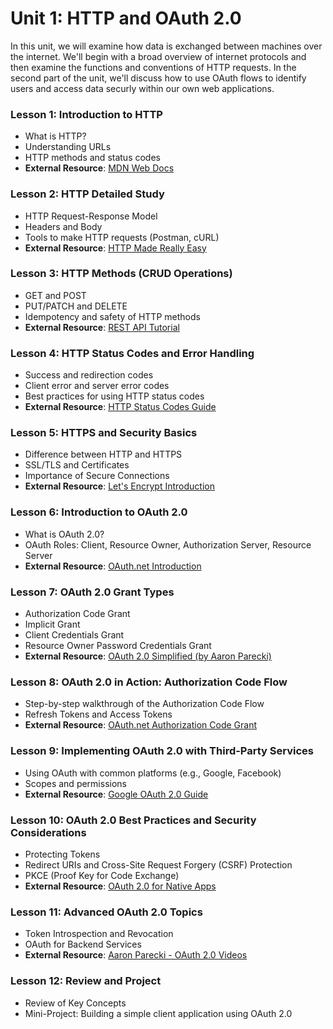 # Unit 1: HTTP and OAuth 2.0
In this unit, we will examine how data is exchanged between machines over the internet.
We'll begin with a broad overview of internet protocols and then examine the functions
and conventions of HTTP requests. In the second part of the unit, we'll discuss how to
use OAuth flows to identify users and access data securly within our own web applications.

### Lesson 1: Introduction to HTTP
- What is HTTP?
- Understanding URLs
- HTTP methods and status codes
- **External Resource**: [MDN Web Docs](https://developer.mozilla.org/en-US/docs/Web/HTTP)

### Lesson 2: HTTP Detailed Study
- HTTP Request-Response Model
- Headers and Body
- Tools to make HTTP requests (Postman, cURL)
- **External Resource**: [HTTP Made Really Easy](http://www.jmarshall.com/easy/http/)

### Lesson 3: HTTP Methods (CRUD Operations)
- GET and POST
- PUT/PATCH and DELETE
- Idempotency and safety of HTTP methods
- **External Resource**: [REST API Tutorial](https://restfulapi.net/http-methods/)

### Lesson 4: HTTP Status Codes and Error Handling
- Success and redirection codes
- Client error and server error codes
- Best practices for using HTTP status codes
- **External Resource**: [HTTP Status Codes Guide](https://httpstatuses.com/)

### Lesson 5: HTTPS and Security Basics
- Difference between HTTP and HTTPS
- SSL/TLS and Certificates
- Importance of Secure Connections
- **External Resource**: [Let's Encrypt Introduction](https://letsencrypt.org/getting-started/)

### Lesson 6: Introduction to OAuth 2.0
- What is OAuth 2.0?
- OAuth Roles: Client, Resource Owner, Authorization Server, Resource Server
- **External Resource**: [OAuth.net Introduction](https://oauth.net/2/)

### Lesson 7: OAuth 2.0 Grant Types
- Authorization Code Grant
- Implicit Grant
- Client Credentials Grant
- Resource Owner Password Credentials Grant
- **External Resource**: [OAuth 2.0 Simplified (by Aaron Parecki)](https://aaronparecki.com/oauth-2-simplified/)

### Lesson 8: OAuth 2.0 in Action: Authorization Code Flow
- Step-by-step walkthrough of the Authorization Code Flow
- Refresh Tokens and Access Tokens
- **External Resource**: [OAuth.net Authorization Code Grant](https://oauth.net/2/grant-types/authorization-code/)

### Lesson 9: Implementing OAuth 2.0 with Third-Party Services
- Using OAuth with common platforms (e.g., Google, Facebook)
- Scopes and permissions
- **External Resource**: [Google OAuth 2.0 Guide](https://developers.google.com/identity/protocols/oauth2)

### Lesson 10: OAuth 2.0 Best Practices and Security Considerations
- Protecting Tokens
- Redirect URIs and Cross-Site Request Forgery (CSRF) Protection
- PKCE (Proof Key for Code Exchange)
- **External Resource**: [OAuth 2.0 for Native Apps](https://www.rfc-editor.org/rfc/rfc8252)

### Lesson 11: Advanced OAuth 2.0 Topics
- Token Introspection and Revocation
- OAuth for Backend Services
- **External Resource**: [Aaron Parecki - OAuth 2.0 Videos](https://aaronparecki.com/oauth-2.0-videos/)

### Lesson 12: Review and Project
- Review of Key Concepts
- Mini-Project: Building a simple client application using OAuth 2.0
